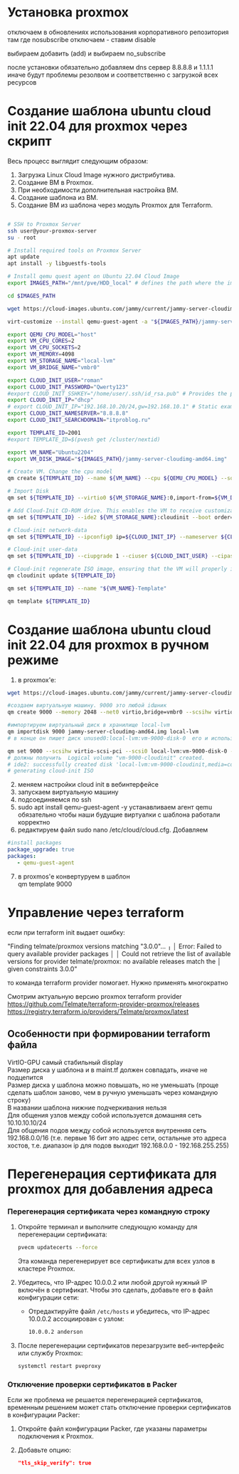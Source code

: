 # Установка proxmox

отключаем в обновлениях использования корпоративного репозитория
там где nosubscribe отключаем - ставим disable

выбираем добавить (add) и выбираем no_subscribe


после установки обязательно добавляем dns сервер 8.8.8.8 и 1.1.1.1 иначе будут проблемы резолвом  и соответственно с загрузкой всех ресурсов 


#  Создание шаблона ubuntu cloud init 22.04 для proxmox через скрипт
Весь процесс выглядит следующим образом:

1. Загрузка Linux Cloud Image нужного дистрибутива.
2. Создание ВМ в Proxmox.
3. При необходимости дополнительная настройка ВМ.
4. Создание шаблона из ВМ.
5. Создание ВМ из шаблона через модуль Proxmox для Terraform.

```bash

# SSH to Proxmox Server
ssh user@your-proxmox-server
su - root

# Install required tools on Proxmox Server
apt update
apt install -y libguestfs-tools

# Install qemu quest agent on Ubuntu 22.04 Cloud Image
export IMAGES_PATH="/mnt/pve/HDD_local" # defines the path where the images will be stored and change the path to it.

cd $IMAGES_PATH

wget https://cloud-images.ubuntu.com/jammy/current/jammy-server-cloudimg-amd64.img

virt-customize --install qemu-guest-agent -a "${IMAGES_PATH}/jammy-server-cloudimg-amd64.img"

export QEMU_CPU_MODEL="host"
export VM_CPU_CORES=2
export VM_CPU_SOCKETS=2
export VM_MEMORY=4098
export VM_STORAGE_NAME="local-lvm"
export VM_BRIDGE_NAME="vmbr0"

export CLOUD_INIT_USER="roman"
export CLOUD_INIT_PASSWORD="Qwerty123"
#export CLOUD_INIT_SSHKEY="/home/user/.ssh/id_rsa.pub" # Provides the path to the SSH public key for the user.
export CLOUD_INIT_IP="dhcp"
# export CLOUD_INIT_IP="192.168.10.20/24,gw=192.168.10.1" # Static example
export CLOUD_INIT_NAMESERVER="8.8.8.8"
export CLOUD_INIT_SEARCHDOMAIN="itproblog.ru"

export TEMPLATE_ID=2001
#export TEMPLATE_ID=$(pvesh get /cluster/nextid)

export VM_NAME="Ubuntu2204"
export VM_DISK_IMAGE="${IMAGES_PATH}/jammy-server-cloudimg-amd64.img"

# Create VM. Change the cpu model 
qm create ${TEMPLATE_ID} --name ${VM_NAME} --cpu ${QEMU_CPU_MODEL} --sockets ${VM_CPU_SOCKETS} --cores ${VM_CPU_CORES} --memory ${VM_MEMORY} --numa 1 --net0 virtio,bridge=${VM_BRIDGE_NAME} --ostype l26 --agent 1 --scsihw virtio-scsi-single

# Import Disk
qm set ${TEMPLATE_ID} --virtio0 ${VM_STORAGE_NAME}:0,import-from=${VM_DISK_IMAGE}

# Add Cloud-Init CD-ROM drive. This enables the VM to receive customization instructions during boot.
qm set ${TEMPLATE_ID} --ide2 ${VM_STORAGE_NAME}:cloudinit --boot order=virtio0

# Cloud-init network-data
qm set ${TEMPLATE_ID} --ipconfig0 ip=${CLOUD_INIT_IP} --nameserver ${CLOUD_INIT_NAMESERVER} --searchdomain ${CLOUD_INIT_SEARCHDOMAIN}

# Cloud-init user-data
qm set ${TEMPLATE_ID} --ciupgrade 1 --ciuser ${CLOUD_INIT_USER} --cipassword ${CLOUD_INIT_PASSWORD}

# Cloud-init regenerate ISO image, ensuring that the VM will properly initialize with the desired parameters.
qm cloudinit update ${TEMPLATE_ID}

qm set ${TEMPLATE_ID} --name "${VM_NAME}-Template"

qm template ${TEMPLATE_ID}
```

# Создание шаблона ubuntu cloud init 22.04 для proxmox в ручном режиме
1. в proxmox'e:
```bash
wget https://cloud-images.ubuntu.com/jammy/current/jammy-server-cloudimg-amd64.img

#создаем виртуальную машину. 9000 это любой idшник
qm create 9000 --memory 2048 --net0 virtio,bridge=vmbr0 --scsihw virtio-scsi-pci --name ubuntu-cloud-base

#импортируем виртуальный диск в хранилище local-lvm
qm importdisk 9000 jammy-server-cloudimg-amd64.img local-lvm
# в конце он пишет диск unused0:local-lvm:vm-9000-disk-0  его и используем в следующей команде

qm set 9000 --scsihw virtio-scsi-pci --scsi0 local-lvm:vm-9000-disk-0 --ide2 local-lvm:cloudinit --boot c -bootdisk scsi0 --serial0 socket --vga serial0 --agent 1
# должны получить  Logical volume "vm-9000-cloudinit" created.
# ide2: successfully created disk 'local-lvm:vm-9000-cloudinit,media=cdrom'
# generating cloud-init ISO
```
2.  меняем настройки cloud init в вебинтерфейсе
3.  запускаем виртуальную машину
4. подсоединяемся по ssh
5.  sudo apt install qemu-guest-agent -y      устанавливаем агент qemu обязательно чтобы наши будущие виртуалки с шаблона работали корректно
6.  редактируем файл sudo nano /etc/cloud/cloud.cfg. Добавляем
```yml
#install packages
package_upgrade: true
packages:
   - qemu-guest-agent
```
7. в proxmos'е конвертуруем в шаблон  
qm template 9000


# Управление через terraform 

если при terraform init выдает ошибку:

"Finding telmate/proxmox versions matching "3.0.0"...
╷
│ Error: Failed to query available provider packages
│ 
│ Could not retrieve the list of available versions for provider telmate/proxmox: no available releases match the
│ given constraints 3.0.0"

то команда terraform provider помогает. Нужно применять многократно


Смотрим актуальную версию proxmox terraform provider
https://github.com/Telmate/terraform-provider-proxmox/releases  
https://registry.terraform.io/providers/Telmate/proxmox/latest


## Особенности при формировании terraform файла
VirtIO-GPU самый стабильный display  
Размер диска у шаблона и в maint.tf должен совпадать, иначе не подцепится  
Размер диска у шаблона можно повышать, но не уменьшать (проще сделать шаблон заново, чем в ручную уменьшать через командную строку)  
В названии шаблона нижние подчеркивания нельзя  
Для общения узлов между собой используется домашняя сеть 10.10.10.10/24  
Для общения подов между собой используется внутренняя сеть 192.168.0.0/16 (т.е. первые 16 бит это адрес сети, остальные это адреса хостов, т.е. диапазон ip для подов выходит 192.168.0.0 - 192.168.255.255)  

































# Перегенерация сертификата для proxmox для добавления адреса

### Перегенерация сертификата через командную строку
1. Откройте терминал и выполните следующую команду для перегенерации сертификата:

   ```bash
   pvecm updatecerts --force
   ```

   Эта команда перегенерирует все сертификаты для всех узлов в кластере Proxmox.

2. Убедитесь, что IP-адрес 10.0.0.2 или любой другой нужный IP включён в сертификат. Чтобы это сделать, добавьте его в файл конфигурации сети:

   - Отредактируйте файл `/etc/hosts` и убедитесь, что IP-адрес 10.0.0.2 ассоциирован с узлом:
   
     ```bash
     10.0.0.2 anderson
     ```

3. После перегенерации сертификатов перезагрузите веб-интерфейс или службу Proxmox:

   ```bash
   systemctl restart pveproxy
   ```

### Отключение проверки сертификатов в Packer
Если же проблема не решается перегенерацией сертификатов, временным решением может стать отключение проверки сертификатов в конфигурации Packer:

1. Откройте файл конфигурации Packer, где указаны параметры подключения к Proxmox.
2. Добавьте опцию:

   ```json
   "tls_skip_verify": true
   ```

